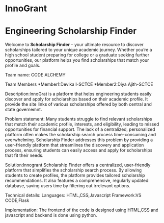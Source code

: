# InnoGrant
# Engineering Scholarship Finder

Welcome to **Scholarship Finder** – your ultimate resource to discover scholarships tailored to your unique academic journey. Whether you’re a high school student preparing for college or a graduate seeking further opportunities, our platform helps you find scholarships that match your profile and goals.

Team name: CODE ALCHEMY

Team Members
*Member1:Devika I-SCTCE
*Member2:Diya Ajith-SCTCE

Description:InnoGrat is a platform that helps engineering students easily discover and apply for scholarships based on their academic profile. It provide the site links of various scholarships offered by both central and state governemnt.

Problem statement:
Many students struggle to find relevant scholarships that match their academic profile, interests, and eligibility, leading to missed opportunities for financial support. The lack of a centralized, personalized platform often makes the scholarship search process time-consuming and overwhelming. Scholarship Finder addresses this problem by providing a user-friendly platform that streamlines the discovery and application process, ensuring students can easily access and apply for scholarships that fit their needs.

Solution:Innogrant Scholarship Finder offers a centralized, user-friendly platform that simplifies the scholarship search process. By allowing students to create profiles, the platform provides tailored scholarship recommendations. It also features a comprehensive, regularly updated database, saving users time by filtering out irrelevant options.

Technical details:
Languages: HTML,CSS,Javascript
Framework:VS CODE,Flask

Implementation: 
The frontend of the code is designed using HTML,CSS and javascript and backend is done using python.


